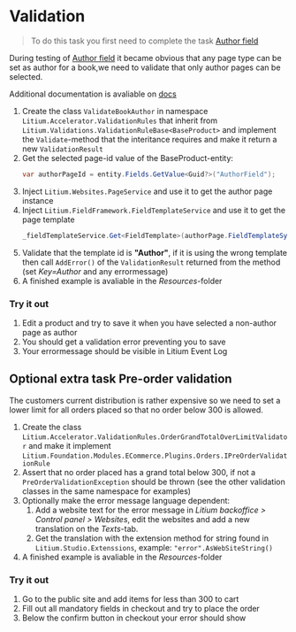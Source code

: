 # Validation

> To do this task you first need to complete the task [Author field](../Author%20field)

During testing of [Author field](../Author%20field) it became obvious that any page type can be set as author for a book,we need to validate that only author pages can be selected.

Additional documentation is avaliable on [docs](https://docs.litium.com/documentation/architecture/validation)

1. Create the class `ValidateBookAuthor` in namespace `Litium.Accelerator.ValidationRules` that inherit from
`Litium.Validations.ValidationRuleBase<BaseProduct>` and implement the `Validate`-method that the interitance requires and make it return a new `ValidationResult`
1. Get the selected page-id value of the BaseProduct-entity:
    ```C#
    var authorPageId = entity.Fields.GetValue<Guid?>("AuthorField");
    ```
1. Inject `Litium.Websites.PageService` and use it to get the author page instance
1. Inject `Litium.FieldFramework.FieldTemplateService` and use it to get the page template
    ```C#
    _fieldTemplateService.Get<FieldTemplate>(authorPage.FieldTemplateSystemId);
    ```
1. Validate that the template id is **"Author"**, if it is using the wrong template then call `AddError()` of the `ValidationResult` returned from the method (set _Key=Author_ and any errormessage)
1. A finished example is avaliable in the _Resources_-folder

### Try it out

1. Edit a product and try to save it when you have selected a non-author page as author
1. You should get a validation error preventing you to save
1. Your errormessage should be visible in Litium Event Log

## Optional extra task Pre-order validation

The customers current distribution is rather expensive so we need to set a lower limit for all orders placed so that no order below 300 is allowed.

1. Create the class `Litium.Accelerator.ValidationRules.OrderGrandTotalOverLimitValidator` and make it implement `Litium.Foundation.Modules.ECommerce.Plugins.Orders.IPreOrderValidationRule`
1. Assert that no order placed has a grand total below 300, if not a `PreOrderValidationException` should be thrown (see the other validation classes in the same namespace for examples)
1. Optionally make the error message language dependent:
    1. Add a website text for the error message in _Litium backoffice > Control panel > Websites_, edit the websites and add a new translation on the _Texts_-tab.
    1. Get the translation with the extension method for string found in `Litium.Studio.Extenssions`, example: `"error".AsWebSiteString()`
1. A finished example is avaliable in the _Resources_-folder

### Try it out

1. Go to the public site and add items for less than 300 to cart
1. Fill out all mandatory fields in checkout and try to place the order
1. Below the confirm button in checkout your error should show